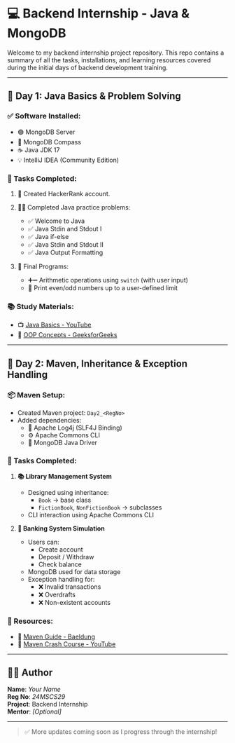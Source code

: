 # 💻 Backend Internship - Java & MongoDB

Welcome to my backend internship project repository. This repo contains a summary of all the tasks, installations, and learning resources covered during the initial days of backend development training.

---

## 📅 Day 1: Java Basics & Problem Solving

### ✅ Software Installed:
- 🟢 MongoDB Server
- 🧭 MongoDB Compass
- ☕ Java JDK 17
- 💡 IntelliJ IDEA (Community Edition)

### 📝 Tasks Completed:
1. 🔐 Created HackerRank account.
2. 👨‍💻 Completed Java practice problems:
   - ✅ Welcome to Java
   - ✅ Java Stdin and Stdout I
   - ✅ Java if-else
   - ✅ Java Stdin and Stdout II
   - ✅ Java Output Formatting

3. 🧮 Final Programs:
   - ➕➖ Arithmetic operations using `switch` (with user input)
   - 🔢 Print even/odd numbers up to a user-defined limit

### 📚 Study Materials:
- 📺 [Java Basics - YouTube](https://youtu.be/eIrMbAQSU34)
- 📖 [OOP Concepts - GeeksforGeeks](https://www.geeksforgeeks.org/object-oriented-programming-oops-concept-in-java/)

---

## 📅 Day 2: Maven, Inheritance & Exception Handling

### 📦 Maven Setup:
- Created Maven project: `Day2_<RegNo>`
- Added dependencies:
  - 🔧 Apache Log4j (SLF4J Binding)
  - ⚙️ Apache Commons CLI
  - 🍃 MongoDB Java Driver

### 💼 Tasks Completed:
1. **📚 Library Management System**  
   - Designed using inheritance:
     - `Book` → base class  
     - `FictionBook`, `NonFictionBook` → subclasses  
   - CLI interaction using Apache Commons CLI

2. **🏦 Banking System Simulation**  
   - Users can:
     - Create account
     - Deposit / Withdraw
     - Check balance
   - MongoDB used for data storage
   - Exception handling for:
     - ❌ Invalid transactions
     - ❌ Overdrafts
     - ❌ Non-existent accounts

### 🔗 Resources:
- 📘 [Maven Guide - Baeldung](https://www.baeldung.com/maven)
- 🎥 [Maven Crash Course - YouTube](https://www.youtube.com/watch?v=793-O43F-ng)

---

## 🧑‍💻 Author

**Name**: *Your Name*  
**Reg No**: *24MSCS29*  
**Project**: Backend Internship  
**Mentor**: *[Optional]*

---

> ✅ More updates coming soon as I progress through the internship!
